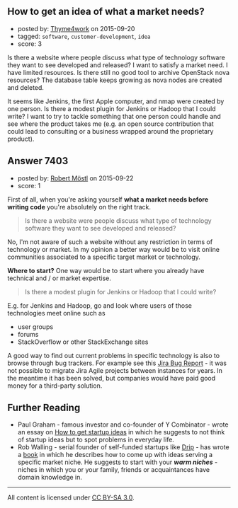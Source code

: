 ## How to get an idea of what a market needs?

- posted by: [Thyme4work](https://stackexchange.com/users/6982789/thyme4work) on 2015-09-20
- tagged: `software`, `customer-development`, `idea`
- score: 3

Is there a website where people discuss what type of technology software they want to see developed and released?  I want to satisfy a market need. I have limited resources. Is there still no good tool to archive OpenStack nova resources? The database table keeps growing as nova nodes are created and deleted.  

It seems like Jenkins, the first Apple computer, and nmap were created by one person. Is there a modest plugin for Jenkins or Hadoop that I could write? I want to try to tackle something that one person could handle and see where the product takes me (e.g. an open source contribution that could lead to consulting or a business wrapped around the proprietary product).


## Answer 7403

- posted by: [Robert Möstl](https://stackexchange.com/users/1018191/robert-m-stl) on 2015-09-22
- score: 1

First of all, when you're asking yourself **what a market needs before writing code** you're absolutely on the right track.

> Is there a website were people discuss what type of technology software they want to see developed and released?

No, I'm not aware of such a website without any restriction in terms of technology or market. In my opinion a better way would be to visit online communities associated to a specific target market or technology.

**Where to start?** One way would be to start where you already have technical and / or market expertise.

> Is there a modest plugin for Jenkins or Hadoop that I could write?

E.g. for Jenkins and Hadoop, go and look where users of those technologies meet online such as 

- user groups
- forums
- StackOverflow or other StackExchange sites

A good way to find out current problems in specific technology is also to browse through bug trackers. 
For example see this [Jira Bug Report](https://jira.atlassian.com/browse/JRA-28748) - it was not possible to migrate Jira Agile projects between instances for years. In the meantime it has been solved, but companies would have paid good money for a third-party solution.

## Further Reading ##

- Paul Graham - famous investor and co-founder of Y Combinator - wrote an essay on [How to get startup ideas](http://paulgraham.com/startupideas.html) in which he suggests to not think of startup ideas but to spot problems in everyday life.
- Rob Walling - serial founder of self-funded startups like [Drip](http://getdrip.com) - has wrote a [book](http://www.startupbook.net/) in which he describes how to come up with ideas serving a specific market niche. He suggests to start with your **_warm niches_** - niches in which you or your family, friends or acquaintances have domain knowledge in.



---

All content is licensed under [CC BY-SA 3.0](https://creativecommons.org/licenses/by-sa/3.0/).
